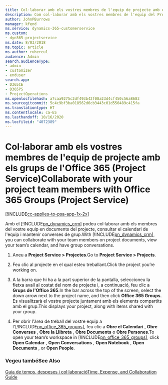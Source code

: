 ```yaml
---
title: Col·laborar amb els vostres membres de l'equip de projecte amb els grups de l'Office 365
description: Com col·laborar amb els vostres membres de l'equip del Project Service mitjançant els grups de l'Office 365
author: JohnPBurrows
manager: kfend
ms.service: dynamics-365-customerservice
ms.custom:
- dyn365-projectservice
ms.date: 8/03/2018
ms.topic: article
ms.author: ruhercul
audience: Admin
search.audienceType:
- admin
- customizer
- enduser
search.app:
- D365CE
- D365PS
- ProjectOperations
ms.openlocfilehash: a7caa9275c2df493b42f08a23d4cf450c56a8683
ms.sourcegitcommit: 5c4c9bf3ba018562d6cb3443c01d550489c415fa
ms.translationtype: HT
ms.contentlocale: ca-ES
ms.lasthandoff: 10/16/2020
ms.locfileid: "4072389"
---
```

# <a name="collaborate-with-your-project-team-members-with-office-365-groups-project-service"></a><span data-ttu-id="0870c-103">Col·laborar amb els vostres membres de l'equip de projecte amb els grups de l'Office 365 (Project Service)</span><span class="sxs-lookup"><span data-stu-id="0870c-103">Collaborate with your project team members with Office 365 Groups (Project Service)</span></span>

[!INCLUDE[cc-applies-to-psa-app-1x-2x](../includes/cc-applies-to-psa-app-1x-2x.md)]

<span data-ttu-id="0870c-104">Amb el [!INCLUDE[pn_dynamics_crm](../includes/pn-dynamics-crm.md)] podeu col·laborar amb els membres del vostre equip en documents del projecte, consultar el calendari de l'equip i mantenir converses de grup.</span><span class="sxs-lookup"><span data-stu-id="0870c-104">With [!INCLUDE[pn_dynamics_crm](../includes/pn-dynamics-crm.md)], you can collaborate with your team members on project documents, view your team’s calendar, and have group conversations.</span></span>  
  
1. <span data-ttu-id="0870c-105">Aneu a **Project Service > Projectes**.</span><span class="sxs-lookup"><span data-stu-id="0870c-105">Go to **Project Service > Projects**.</span></span>  
  
2. <span data-ttu-id="0870c-106">Feu clic al projecte en el qual esteu treballant.</span><span class="sxs-lookup"><span data-stu-id="0870c-106">Click the project you’re working on.</span></span>  
  
3. <span data-ttu-id="0870c-107">A la barra que hi ha a la part superior de la pantalla, seleccioneu la fletxa avall al costat del nom de projecte i, a continuació, feu clic a **Grups de l'Office 365**.</span><span class="sxs-lookup"><span data-stu-id="0870c-107">In the bar across the top of the screen, select the down arrow next to the project name, and then click **Office 365 Groups**.</span></span> <span data-ttu-id="0870c-108">Es visualitzarà el vostre projecte juntament amb els elements compartits amb el grup.</span><span class="sxs-lookup"><span data-stu-id="0870c-108">This displays your project, along with items shared with your group.</span></span>  
  
4. <span data-ttu-id="0870c-109">Per obrir l'àrea de treball del vostre equip a l'[!INCLUDE[pn_office_365_groups](../includes/pn-office-365-groups.md)], feu clic a **Obre el Calendari** , **Obre Converses** , **Obre la Llibreta** , **Obre Documents** o **Obre Persones**.</span><span class="sxs-lookup"><span data-stu-id="0870c-109">To open your team’s workspace in [!INCLUDE[pn_office_365_groups](../includes/pn-office-365-groups.md)], click **Open Calendar** , **Open Conversations** , **Open Notebook** , **Open Documents** , or **Open People**.</span></span>  
  
### <a name="see-also"></a><span data-ttu-id="0870c-110">Vegeu també</span><span class="sxs-lookup"><span data-stu-id="0870c-110">See Also</span></span>  
 [<span data-ttu-id="0870c-111">Guia de temps, despeses i col·laboració</span><span class="sxs-lookup"><span data-stu-id="0870c-111">Time, Expense, and Collaboration Guide</span></span>](../psa/time-expense-collaboration-guide.md)
